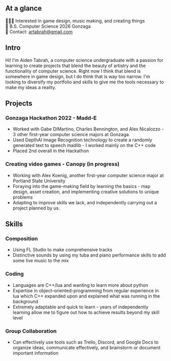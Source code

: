 ## At a glance
🧙🏼‍♂️ Interested in game design, music making, and creating things<br>
🏫 B.S. Computer Science 2026 Gonzaga <br>
🌌 Contact: artabrah@gmail.com<br>

## Intro
Hi! I'm Aiden Tabrah, a computer science undergraduate with a passion for learning to create projects that blend the beauty of artistry and the functionality of computer science. Right now I think that blend is somewhere in game design, but I do think that is way too narrow. I'm looking to diversify my portfolio and skills to give me the tools necessary to make my ideas a reality.

## Projects
### Gonzaga Hackathon 2022 - Madd-E
* Worked with Gabe DiMartino, Charles Bennington, and Alex Nicalozzo - 3 other first-year computer science majors at Gonzaga.
* Used DepthAI Image Recognition technology to create a randomly generated text to speech madlib - I worked mainly on the C++ code
* Placed 2nd overall in the Hackathon

### Creating video games - Canopy (in progress)
* Working with Alex Koenig, another first-year computer science major at Portland State University
* Foraying into the game-making field by learning the basics - map design, asset creation, and implementing creative solutions to unique problems
* Adapting to improve skills we lack, and independently carrying out a project planned by us.

## Skills
### Composition
* Using FL Studio to make comprehensive tracks
* Distinctive sounds by using my tuba and piano performance skills to add some live music to the mix

### Coding
* Languages are C++/lua and wanting to learn more about python
* Expertise in object-oriented-programming from regular experience in lua which C++ expanded upon and explained what was running in the background
* Extremely adaptable and quick to learn - years of independently learning allow me to figure out how to achieve results beyond my skill level

### Group Collaboration
* Can effectively use tools such as Trello, Discord, and Google Docs to organize ideas, communicate effectively, and brainstorm or document important information
